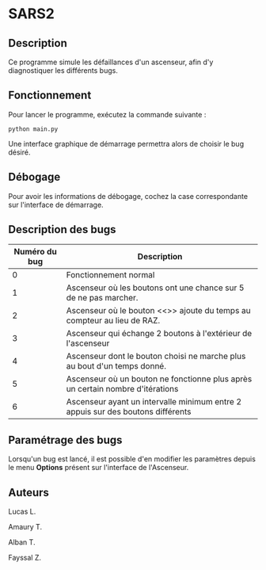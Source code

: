 # SARS2

## Description

Ce programme simule les défaillances d'un ascenseur, afin d'y diagnostiquer les différents bugs.

## Fonctionnement

Pour lancer le programme, exécutez la commande suivante : 

```python main.py ```

Une interface graphique de démarrage permettra alors de choisir le bug désiré.

## Débogage

Pour avoir les informations de débogage, cochez la case correspondante sur l'interface de démarrage.

## Description des bugs 

| Numéro du bug | Description |
| ------- | ---------| 
|0 | Fonctionnement normal | 
|1 | Ascenseur où les boutons ont une chance sur 5 de ne pas marcher.|
|2|Ascenseur où le bouton <<>> ajoute du temps au compteur au lieu de RAZ.|
|3|Ascenseur qui échange 2 boutons à l'extérieur de l'ascenseur|
|4|Ascenseur dont le bouton choisi ne marche plus au bout d'un temps donné.|
|5|Ascenseur où un bouton ne fonctionne plus après un certain nombre d'itérations|
|6|Ascenseur ayant un intervalle minimum entre 2 appuis sur des boutons différents|

## Paramétrage des bugs

Lorsqu'un bug est lancé, il est possible d'en modifier les paramètres depuis le menu **Options** présent sur l'interface de l'Ascenseur.


## Auteurs 

Lucas L.

Amaury T.

Alban T.

Fayssal Z.

